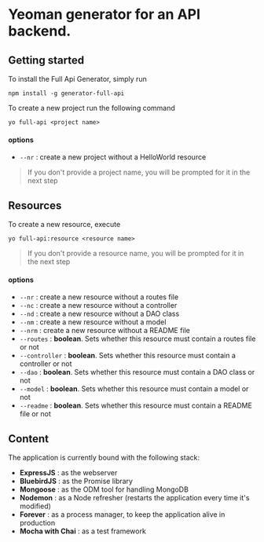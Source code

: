 # Yeoman generator for an API backend.

## Getting started

To install the Full Api Generator, simply run

`npm install -g generator-full-api`

To create a new project run the following command

`yo full-api <project name>`

#### options

- `--nr` : create a new project without a HelloWorld resource

> If you don't provide a project name, you will be prompted for it in the next step

## Resources

To create a new resource, execute

`yo full-api:resource <resource name>`

> If you don't provide a resource name, you will be prompted for it in the next step

#### options

- `--nr` : create a new resource without a routes file
- `--nc` : create a new resource without a controller
- `--nd` : create a new resource without a DAO class
- `--nm` : create a new resource without a model
- `--nrm` : create a new resource without a README file
- `--routes` : **boolean**. Sets whether this resource must contain a routes file or not
- `--controller` : **boolean**. Sets whether this resource must contain a controller or not
- `--dao` : **boolean**. Sets whether this resource must contain a DAO class or not
- `--model` : **boolean**. Sets whether this resource must contain a model or not
- `--readme` : **boolean**. Sets whether this resource must contain a README file or not

## Content

The application is currently bound with the following stack:

- **ExpressJS** : as the webserver
- **BluebirdJS** : as the Promise library
- **Mongoose** : as the ODM tool for handling MongoDB
- **Nodemon** : as a Node refresher (restarts the application every time it's modified)
- **Forever** : as a process manager, to keep the application alive in production
- **Mocha with Chai** : as a test framework
